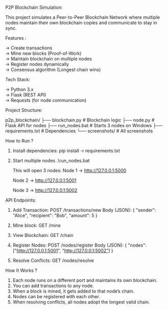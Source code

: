 P2P Blockchain Simulation:

This project simulates a Peer-to-Peer Blockchain Network where multiple nodes maintain their own blockchain copies and communicate to stay in sync.  

Features :

-> Create transactions  
-> Mine new blocks (Proof-of-Work)  
-> Maintain blockchain on multiple nodes  
-> Register nodes dynamically  
-> Consensus algorithm (Longest chain wins)  

Tech Stack:

-> Python 3.x  
-> Flask (REST API)  
-> Requests (for node communication)  

Project Structure:

p2p_blockchain/
├── blockchain.py # Blockchain logic
├── node.py # Flask API for nodes
├── run_nodes.bat # Starts 3 nodes on Windows
├── requirements.txt # Dependencies
└── screenshots/ # All screenshots

How to Run ?

1. Install dependencies:
        pip install -r requirements.txt

2. Start multiple nodes
        .\run_nodes.bat

    This will open 3 nodes:
    Node 1 → http://127.0.0.1:5000

    Node 2 → http://127.0.0.1:5001

    Node 3 → http://127.0.0.1:5002
    

API Endpoints:

1. Add Transaction:
    POST /transactions/new
    Body (JSON):
    {
    "sender": "Alice",
    "recipient": "Bob",
    "amount": 5
    }

2. Mine block:
    GET /mine

3. View Blockchain:
    GET /chain

4. Register Nodes:
    POST /nodes/register
    Body (JSON):
    {
    "nodes": ["http://127.0.0.1:5001", "http://127.0.0.1:5002"]
    }

5. Resolve Conflicts:
    GET /nodes/resolve

How It Works ?

1. Each node runs on a different port and maintains its own blockchain.
2. You can add transactions to any node.
3. When a block is mined, it gets added to that node’s chain.
4. Nodes can be registered with each other.
5. When resolving conflicts, all nodes adopt the longest valid chain.





